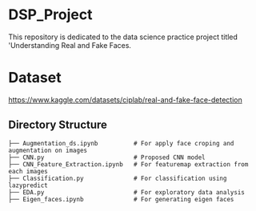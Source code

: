 # DSP_Project
This repository is dedicated to the data science practice project titled 'Understanding Real and Fake Faces.

# Dataset
https://www.kaggle.com/datasets/ciplab/real-and-fake-face-detection

## Directory Structure

```
├── Augmentation_ds.ipynb          # For apply face croping and augmentation on images
├── CNN.py                         # Proposed CNN model
├── CNN_Feature_Extraction.ipynb   # For featuremap extraction from each images
├── Classification.py              # For classification using lazypredict
├── EDA.py                         # For exploratory data analysis
├── Eigen_faces.ipynb              # For generating eigen faces

``` 

